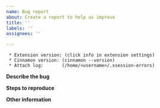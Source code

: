 ```yaml
---
name: Bug report
about: Create a report to help us improve
title: ''
labels: ''
assignees: ''

---
```


```
 * Extension version: (click info in extension settings)
 * Cinnamon version: (cinnamon --version)
 * Attach log:       (/home/<username>/.xsession-errors)
 ```

**Describe the bug**

**Steps to reproduce**

**Other information**
